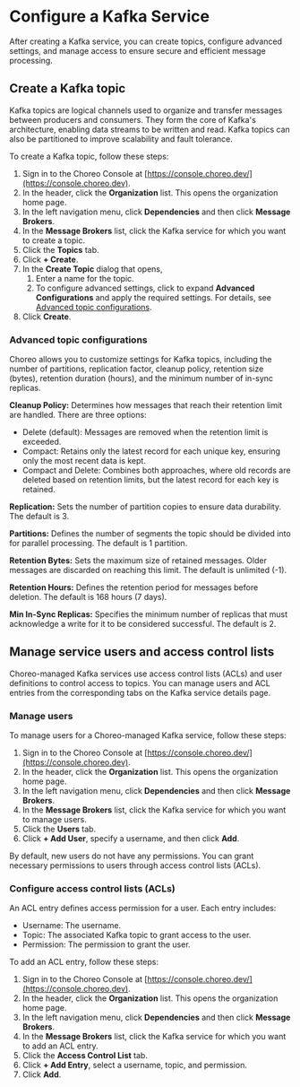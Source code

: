 # Configure a Kafka Service

After creating a Kafka service, you can create topics, configure advanced settings, and manage access to ensure secure and efficient message processing.

## Create a Kafka topic

Kafka topics are logical channels used to organize and transfer messages between producers and consumers. They form the core of Kafka's architecture, enabling data streams to be written and read. Kafka topics can also be partitioned to improve scalability and fault tolerance.

To create a Kafka topic, follow these steps:

1. Sign in to the Choreo Console at [https://console.choreo.dev/](https://console.choreo.dev).
2. In the header, click the **Organization** list. This opens the organization home page.
3. In the left navigation menu, click **Dependencies** and then click **Message Brokers**.
4. In the **Message Brokers** list, click the Kafka service for which you want to create a topic.
5. Click the **Topics** tab.
6. Click **+ Create**.
7. In the **Create Topic** dialog that opens, 
   1. Enter a name for the topic.
   2. To configure advanced settings, click to expand **Advanced Configurations** and apply the required settings. For details, see [Advanced topic configurations](#advanced-topic-configurations).
8. Click **Create**.

### Advanced topic configurations

Choreo allows you to customize settings for Kafka topics, including the number of partitions, replication factor, cleanup policy, retention size (bytes), retention duration (hours), and the minimum number of in-sync replicas.

**Cleanup Policy:**  Determines how messages that reach their retention limit are handled. There are three options:  

- Delete (default): Messages are removed when the retention limit is exceeded. 
- Compact: Retains only the latest record for each unique key, ensuring only the most recent data is kept.  
- Compact and Delete: Combines both approaches, where old records are deleted based on retention limits, but the latest record for each key is retained.

**Replication:** Sets the number of partition copies to ensure data durability. The default is 3.

**Partitions:** Defines the number of segments the topic should be divided into for parallel processing. The default is 1 partition.

**Retention Bytes:** Sets the maximum size of retained messages. Older messages are discarded on reaching this limit. The default is unlimited (-1).

**Retention Hours:** Defines the retention period for messages before deletion. The default is 168 hours (7 days).

**Min In-Sync Replicas:** Specifies the minimum number of replicas that must acknowledge a write for it to be considered successful. The default is 2.

## Manage service users and access control lists

Choreo-managed Kafka services use access control lists (ACLs) and user definitions to control access to topics. You can manage users and ACL entries from the corresponding tabs on the Kafka service details page.

### Manage users

To manage users for a Choreo-managed Kafka service, follow these steps:

1. Sign in to the Choreo Console at [https://console.choreo.dev/](https://console.choreo.dev).
2. In the header, click the **Organization** list. This opens the organization home page.
3. In the left navigation menu, click **Dependencies** and then click **Message Brokers**.
4. In the **Message Brokers** list, click the Kafka service for which you want to manage users.
5. Click the **Users** tab.
6. Click **+ Add User**, specify a username, and then click **Add**.

By default, new users do not have any permissions. You can grant necessary permissions to users through access control lists (ACLs).

### Configure access control lists (ACLs)

An ACL entry defines access permission for a user. Each entry includes:

 - Username: The username.
 - Topic: The associated Kafka topic to grant access to the user.
 - Permission: The permission to grant the user. 

To add an ACL entry, follow these steps:

1. Sign in to the Choreo Console at [https://console.choreo.dev/](https://console.choreo.dev).
2. In the header, click the **Organization** list. This opens the organization home page.
3. In the left navigation menu, click **Dependencies** and then click **Message Brokers**.
4. In the **Message Brokers** list, click the Kafka service for which you want to add an ACL entry.
5. Click the **Access Control List** tab.
6. Click **+ Add Entry**, select a username, topic, and permission.
7. Click **Add**.
